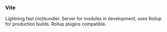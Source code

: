 ### Vite

Lightning fast (no)bundler. Server for modules in development, uses Rollup for production builds. Rollup plugins compatible.

